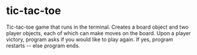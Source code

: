 # tic-tac-toe

Tic-tac-toe game that runs in the terminal.
Creates a board object and two player objects, each of which
can make moves on the board. Upon a player victory, program asks
if you would like to play again. If yes, program restarts -- else
program ends.